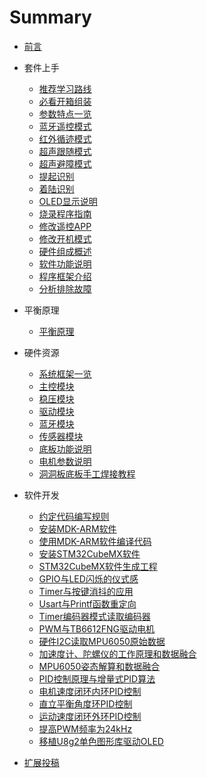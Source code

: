 # Summary

* [前言](README.md)
* 套件上手
    * [推荐学习路线](A32.md) 
    * [必看开箱组装](A09.md)
    * [参数特点一览](A33.md)
    * [蓝牙遥控模式](A15.md)
    * [红外循迹模式](A34.md) 
    * [超声跟随模式](A35.md) 
    * [超声避障模式](A36.md) 
    * [提起识别](A37.md) 
    * [着陆识别](A38.md) 
    * [OLED显示说明](A39.md) 
    * [烧录程序指南](A06.md)
    * [修改遥控APP](A18.md)
    * [修改开机模式](A29.md)
    * [硬件组成概述](B04.md)
    * [软件功能说明](A19.md)
    * [程序框架介绍](A30.md) 
    * [分析排除故障](A31.md)
    
* 平衡原理
    * [平衡原理](A40.md)
* 硬件资源
    * [系统框架一览](B22.md)
    * [主控模块](B06.md)
    * [稳压模块](B09.md)
    * [驱动模块](B12.md)
    * [蓝牙模块](A20.md)
    * [传感器模块](B23.md)
    * [底板功能说明](B25.md)
	* [电机参数说明](B26.md)
    * [洞洞板底板手工焊接教程](B24.md)
* 软件开发
    * [约定代码编写规则](F03.md)
    * [安装MDK-ARM软件](A07.md)
    * [使用MDK-ARM软件编译代码](A02.md)
    * [安装STM32CubeMX软件](A08.md)
    * [STM32CubeMX软件生成工程](A21.md)
    * [GPIO与LED闪烁的仪式感](A11.md)
    * [Timer与按键消抖的应用](A22.md)
    * [Usart与Printf函数重定向](A23.md)
    * [Timer编码器模式读取编码器](A24.md)
    * [PWM与TB6612FNG驱动电机](A25.md)
    * [硬件I2C读取MPU6050原始数据](A26.md)
    * [加速度计、陀螺仪的工作原理和数据融合](B07.md)
    * [MPU6050姿态解算和数据融合](A27.md)
    * [PID控制原理与增量式PID算法](E08.md)
    * [电机速度闭环内环PID控制](A28.md)
    * [直立平衡角度环PID控制](E02.md)
    * [运动速度闭环外环PID控制](E03.md)
    * [提高PWM频率为24kHz](E10.md)
    * [移植U8g2单色图形库驱动OLED](E11.md)
* [扩展投稿](F04.md)
